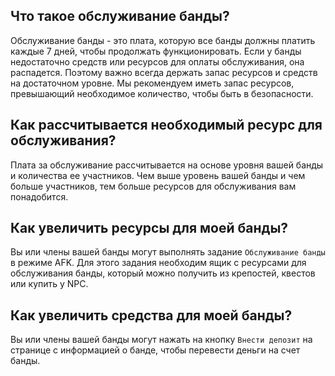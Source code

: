 ## Что такое обслуживание банды?

Обслуживание банды - это плата, которую все банды должны платить каждые 7 дней, чтобы продолжать функционировать. Если у банды недостаточно средств или ресурсов для оплаты обслуживания, она распадется. Поэтому важно всегда держать запас ресурсов и средств на достаточном уровне. Мы рекомендуем иметь запас ресурсов, превышающий необходимое количество, чтобы быть в безопасности.

## Как рассчитывается необходимый ресурс для обслуживания?

Плата за обслуживание рассчитывается на основе уровня вашей банды и количества ее участников. Чем выше уровень вашей банды и чем больше участников, тем больше ресурсов для обслуживания вам понадобится.

## Как увеличить ресурсы для моей банды?

Вы или члены вашей банды могут выполнять задание `Обслуживание банды` в режиме AFK. Для этого задания необходим ящик с ресурсами для обслуживания банды, который можно получить из крепостей, квестов или купить у NPC.

## Как увеличить средства для моей банды?

Вы или члены вашей банды могут нажать на кнопку `Внести депозит` на странице с информацией о банде, чтобы перевести деньги на счет банды.
